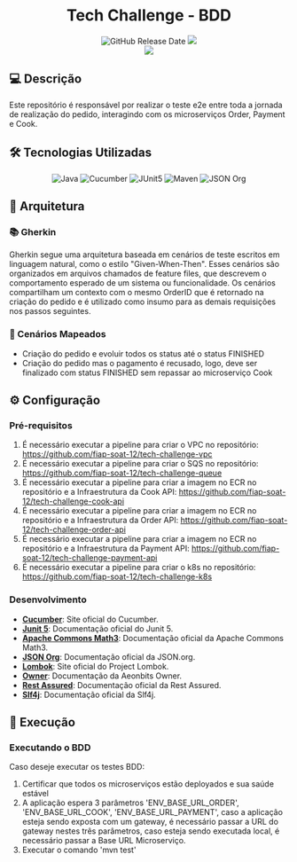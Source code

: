 <div align="center">

# Tech Challenge - BDD

![GitHub Release Date](https://img.shields.io/badge/Release%20Date-Fevereiro%202025-yellowgreen)
![](https://img.shields.io/badge/Status-Em%20Desenvolvimento-yellowgreen)
<br>
![](https://img.shields.io/badge/Version-%20v1.0.0-brightgreen)
</div>

## 💻 Descrição

Este repositório é responsável por realizar o teste e2e entre toda a jornada de realização do pedido, interagindo com os microserviços Order, Payment e Cook.

## 🛠 Tecnologias Utilizadas

<div align="center">

![Java](https://img.shields.io/badge/java_21-%23ED8B00.svg?style=for-the-badge&logo=openjdk&logoColor=white)
![Cucumber](https://img.shields.io/badge/Cucumber-43B02A?style=for-the-badge&logo=cucumber&logoColor=white)
![JUnit5](https://img.shields.io/badge/JUnit5-25A162.svg?style=for-the-badge&logo=JUnit5&logoColor=white)
![Maven](https://img.shields.io/badge/Apache%20Maven-C71A36.svg?style=for-the-badge&logo=Apache-Maven&logoColor=white)
![JSON Org](https://img.shields.io/badge/JSON%20Org-000000.svg?style=for-the-badge&logo=JSON&logoColor=white)

</div>

## 📝 Arquitetura

### 📚 Gherkin

Gherkin segue uma arquitetura baseada em cenários de teste escritos em linguagem natural, como o estilo "Given-When-Then". 
Esses cenários são organizados em arquivos chamados de feature files, que descrevem o comportamento esperado de um sistema ou funcionalidade.
Os cenários compartilham um contexto com o mesmo OrderID que é retornado na criação do pedido e é utilizado como insumo para as demais requisições nos passos seguintes.

### 🧪 Cenários Mapeados
- Criação do pedido e evoluir todos os status até o status FINISHED
- Criação do pedido mas o pagamento é recusado, logo, deve ser finalizado com status FINISHED sem repassar ao microserviço Cook

## ⚙️ Configuração

### Pré-requisitos

1. É necessário executar a pipeline para criar o VPC no repositório: https://github.com/fiap-soat-12/tech-challenge-vpc
2. É necessário executar a pipeline para criar o SQS no repositório: https://github.com/fiap-soat-12/tech-challenge-queue
3. É necessário executar a pipeline para criar a imagem no ECR no repositório e a Infraestrutura da Cook API: https://github.com/fiap-soat-12/tech-challenge-cook-api
4. É necessário executar a pipeline para criar a imagem no ECR no repositório e a Infraestrutura da Order API: https://github.com/fiap-soat-12/tech-challenge-order-api
5. É necessário executar a pipeline para criar a imagem no ECR no repositório e a Infraestrutura da Payment API: https://github.com/fiap-soat-12/tech-challenge-payment-api
6. É necessário executar a pipeline para criar o k8s no repositório: https://github.com/fiap-soat-12/tech-challenge-k8s

### Desenvolvimento

- **[Cucumber](https://cucumber.io/)**: Site oficial do Cucumber.
- **[Junit 5](https://junit.org/junit5/)**: Documentação oficial do Junit 5.
- **[Apache Commons Math3](https://commons.apache.org/proper/commons-math/)**: Documentação oficial da Apache Commons Math3.
- **[JSON Org](https://www.json.org/json-en.html)**: Documentação oficial da JSON.org.
- **[Lombok](https://projectlombok.org/)**: Site oficial do Project Lombok.
- **[Owner](https://javadoc.io/static/org.aeonbits.owner/owner/1.0.5/index-all.html)**: Documentação da Aeonbits Owner.
- **[Rest Assured](https://rest-assured.io/)**: Documentação oficial da Rest Assured.
- **[Slf4j](https://www.slf4j.org/)**: Documentação oficial da Slf4j.

## 🚀 Execução

### Executando o BDD

  Caso deseje executar os testes BDD:

  1. Certificar que todos os microserviços estão deployados e sua saúde estável
  2. A aplicação espera 3 parâmetros 'ENV_BASE_URL_ORDER', 'ENV_BASE_URL_COOK', 'ENV_BASE_URL_PAYMENT', caso a aplicação esteja sendo exposta com um gateway, é necessário passar a URL do gateway nestes três parâmetros, caso esteja sendo executada local, é necessário passar a Base URL Microserviço.
  3. Executar o comando 'mvn test'

